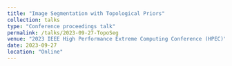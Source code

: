 ```yaml
---
title: "Image Segmentation with Topological Priors"
collection: talks
type: "Conference proceedings talk"
permalink: /talks/2023-09-27-TopoSeg
venue: "2023 IEEE High Performance Extreme Computing Conference (HPEC)"
date: 2023-09-27
location: "Online"
---
```

